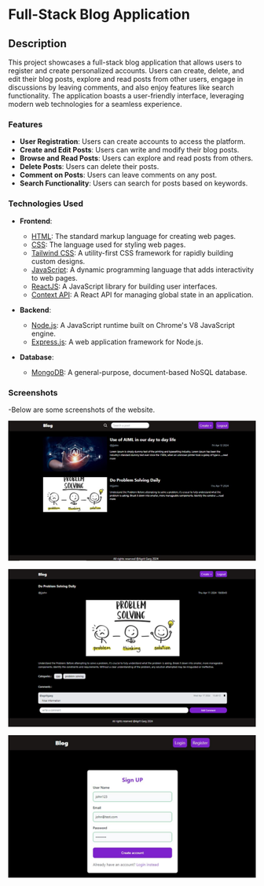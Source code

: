 # Full-Stack Blog Application

## Description

This project showcases a full-stack blog application that allows users to register and create personalized accounts. Users can create, delete, and edit their blog posts, explore and read posts from other users, engage in discussions by leaving comments, and also enjoy features like search functionality. The application boasts a user-friendly interface, leveraging modern web technologies for a seamless experience.

### Features

- **User Registration**: Users can create accounts to access the platform.
- **Create and Edit Posts**: Users can write and modify their blog posts.
- **Browse and Read Posts**: Users can explore and read posts from others.
- **Delete Posts**: Users can delete their posts.
- **Comment on Posts**: Users can leave comments on any post.
- **Search Functionality**: Users can search for posts based on keywords.
  
### Technologies Used

- **Frontend**:
  - [HTML](https://developer.mozilla.org/en-US/docs/Web/HTML): The standard markup language for creating web pages.
  - [CSS](https://developer.mozilla.org/en-US/docs/Web/CSS): The language used for styling web pages.
  - [Tailwind CSS](https://tailwindcss.com/): A utility-first CSS framework for rapidly building custom designs.
  - [JavaScript](https://developer.mozilla.org/en-US/docs/Web/JavaScript): A dynamic programming language that adds interactivity to web pages.
  - [ReactJS](https://reactjs.org/): A JavaScript library for building user interfaces.
  - [Context API](https://reactjs.org/docs/context.html): A React API for managing global state in an application.

- **Backend**:
  - [Node.js](https://nodejs.org/): A JavaScript runtime built on Chrome's V8 JavaScript engine.
  - [Express.js](https://expressjs.com/): A web application framework for Node.js.

- **Database**:
  - [MongoDB](https://www.mongodb.com/): A general-purpose, document-based NoSQL database.

 ### Screenshots
 -Below are some screenshots of the website.

![Home Page](https://github.com/Agrit-Garg/Blog-Application/blob/master/images_for_readme/home.jpg?raw=true)

![Post Detail Page](https://github.com/Agrit-Garg/Blog-Application/blob/master/images_for_readme/postDetail.png?raw=true)

![Registeration Page](https://github.com/Agrit-Garg/Blog-Application/blob/master/images_for_readme/register.jpg?raw=true)









